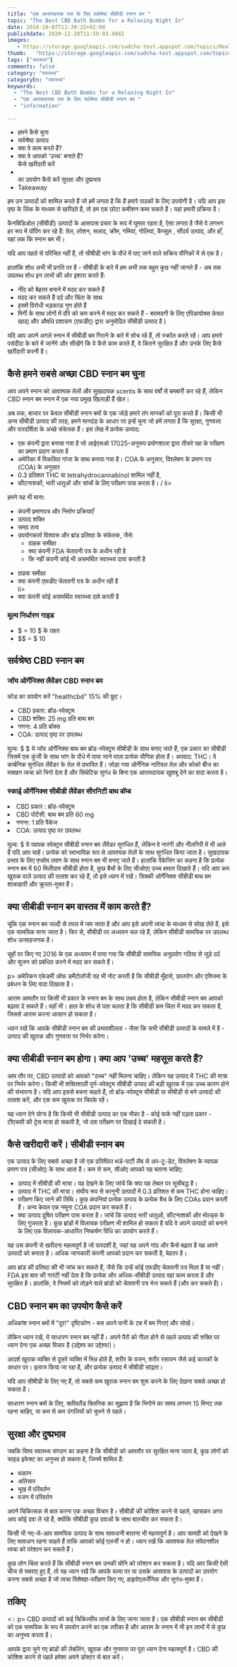 ```yaml
---
title: "एक आरामदायक रात के लिए सर्वश्रेष्ठ सीबीडी स्नान बम "
topic: "The Best CBD Bath Bombs for a Relaxing Night In"
date: 2018-10-07T11:39:22+02:00
publishdate: 2020-12-20T11:50:03.404Z
images: 
   - https://storage.googleapis.com/sudcha-test.appspot.com/topics/Health/default-selection/10.jpg
thumb:   "https://storage.googleapis.com/sudcha-test.appspot.com/topics/Health/default-selection/thumb/10.jpg"
tags: ["स्वास्थ्य"]
comments: false
category: "स्वास्थ्य"
categoryEn: "स्वास्थ्य"
keywords: 
  - "The Best CBD Bath Bombs for a Relaxing Night In"
  - "एक आरामदायक रात के लिए सर्वश्रेष्ठ सीबीडी स्नान बम "
  - "information"

---
```

<ul> <li> हमने कैसे चुना </li> <li> सर्वश्रेष्ठ उत्पाद </li> <li> क्या वे काम करते हैं? </li> <li> क्या वे आपको 'उच्च' बनाते हैं? </li> <li? > कैसे खरीदारी करें </li> <li> </li> का उपयोग कैसे करें </li> सुरक्षा और दुष्प्रभाव </li> <li> Takeaway </li> </ul> <p> हम उन उत्पादों को शामिल करते हैं जो हमें लगता है कि हैं हमारे पाठकों के लिए उपयोगी है। यदि आप इस पृष्ठ के लिंक के माध्यम से खरीदते हैं, तो हम एक छोटा कमीशन कमा सकते हैं। यहां हमारी प्रक्रिया है। </p> <p> कैनबिडिओल (सीबीडी) उत्पादों के आसपास प्रचार के रूप में घूमता रहता है, ऐसा लगता है जैसे वे लगभग हर रूप में पॉपिंग कर रहे हैं: तेल, लोशन, सलाद, क्रीम, गमियां, गोलियां, कैप्सूल , सौंदर्य उत्पाद, और हाँ, यहां तक ​​कि स्नान बम भी। </p> <p> यदि आप पहले से परिचित नहीं हैं, तो सीबीडी भांग के पौधे में पाए जाने वाले सक्रिय यौगिकों में से एक है। </p> <p> हालांकि शोध अभी भी प्रगति पर है - सीबीडी के बारे में हम अभी तक बहुत कुछ नहीं जानते हैं - अब तक उपलब्ध शोध इन लाभों की ओर इशारा करते हैं: </p> <ul> <li> नींद को बेहतर बनाने में मदद कर सकते हैं </li> <li> मदद कर सकते हैं दर्द और चिंता के साथ </li> <li> इसमें विरोधी भड़काऊ गुण होते हैं </li> <li> मिर्गी के साथ लोगों में दौरे को कम करने में मदद कर सकते हैं - बरामदगी के लिए एपिडायोक्स केवल खाद्य और औषधि प्रशासन (एफडीए) द्वारा अनुमोदित सीबीडी उत्पाद है ) </li> </ul> <p> यदि आप अपने अगले स्नान में सीबीडी बम गिराने के बारे में सोच रहे हैं, तो स्क्रॉल करते रहें। आप हमारे पसंदीदा के बारे में जानेंगे और सीखेंगे कि वे कैसे काम करते हैं, वे कितने सुरक्षित हैं और उनके लिए कैसे खरीदारी करनी है। </p> <h2> कैसे हमने सबसे अच्छा CBD स्नान बम चुना </h2> <p> आप अपने स्नान को आवश्यक तेलों और सुखदायक scents के साथ वर्षों से बमबारी कर रहे हैं, लेकिन CBD स्नान बम स्नान में एक नया प्रमुख खिलाड़ी हैं खेल। </p> <p> अब तक, बाजार पर केवल सीबीडी स्नान बमों के एक जोड़े हमारे तंग मानकों को पूरा करते हैं। किसी भी अन्य सीबीडी उत्पाद की तरह, हमने मानदंड के आधार पर इन्हें चुना जो हमें लगता है कि सुरक्षा, गुणवत्ता और पारदर्शिता के अच्छे संकेतक हैं। इस लेख में प्रत्येक उत्पाद: </p> <ul> <li> एक कंपनी द्वारा बनाया गया है जो आईएसओ 17025-अनुरूप प्रयोगशाला द्वारा तीसरे पक्ष के परीक्षण का प्रमाण प्रदान करता है </li> <li> अमेरिका में विकसित गांजा के साथ बनाया गया है। COA के अनुसार, विश्लेषण के प्रमाण पत्र (COA) के अनुसार </li> <li> 0.3 प्रतिशत THC या tetrahydrocannabinol शामिल नहीं है, </li> <li> कीटनाशकों, भारी धातुओं और सांचों के लिए परीक्षण पास करता है। / li> </ul> <p> हमने यह भी माना: </p> <ul> <li> कंपनी प्रमाणपत्र और निर्माण प्रक्रियाएँ </li> <li> उत्पाद शक्ति </li> <li> समग्र तत्व </li > <li> उपयोगकर्ता विश्वास और ब्रांड प्रतिष्ठा के संकेतक, जैसे: <ul> <li> ग्राहक समीक्षा </li> <li> क्या कंपनी FDA चेतावनी पत्र के अधीन रही है </li> <li> कि नहीं कंपनी कोई भी असमर्थित स्वास्थ्य दावा करती है </li> </ul> </li> </ul> <ul> <li> ग्राहक समीक्षा </li> <li> क्या कंपनी एफडीए चेतावनी पत्र के अधीन रही है </li> li> <li> क्या कंपनी कोई असमर्थित स्वास्थ्य दावे करती है </li> </ul> <h3> मूल्य निर्धारण गाइड </h3> <ul> <li> $ = 10 $ के तहत </li> <li> $$ = $ 10 </li> </ul> <h2> सर्वश्रेष्ठ CBD स्नान बम </h2> <h3> जॉय ऑर्गेनिक्स लैवेंडर CBD स्नान बम </h3> <p> कोड का उपयोग करें "healthcbd" 15% की छूट। </p> <ul> <li> CBD प्रकार: ब्रॉड-स्पेक्ट्रम </li> <li> CBD शक्ति: 25 mg प्रति बाथ बम </li> <li> गणना: 4 प्रति बॉक्स </li> <li> COA: उत्पाद पृष्ठ पर उपलब्ध </li> </ul> <p> मूल्य: $ $ ये जॉय ऑर्गेनिक्स बाथ बम ब्रॉड-स्पेक्ट्रम सीबीडी के साथ बनाए जाते हैं, एक प्रकार का सीबीडी जिसमें एक कुंजी के साथ भांग के पौधे में पाया जाने वाला प्रत्येक यौगिक होता है। अपवाद: THC। वे कार्बनिक सुगंधित लैवेंडर के तेल से प्रभावित हैं। जोड़ा गया ऑर्गेनिक नारियल तेल और कोको बीज का मक्खन त्वचा को भिगो देता है और सिंथेटिक सुगंध के बिना एक आरामदायक खुशबू देने का वादा करता है। </p> <h3> स्काई ऑर्गेनिक्स सीबीडी लैवेंडर सीरनिटी बाथ बॉम्ब </h3 <ul> <li> CBD प्रकार : ब्रॉड-स्पेक्ट्रम </li> <li> CBD पोटेंसी: बाथ बम प्रति 60 mg </li> <li> गणना: 1 प्रति पैकेज </li> <li> COA: उत्पाद पृष्ठ पर उपलब्ध </li> </उल> <p> मूल्य: $ ये व्यापक स्पेक्ट्रम सीबीडी स्नान बम लैवेंडर सुगंधित हैं, लेकिन वे नारंगी और नीलगिरी में भी आते हैं यदि आप चाहें। प्रत्येक को स्वाभाविक रूप से आवश्यक तेलों के साथ सुगंधित किया जाता है। सुखदायक प्रभाव के लिए एप्सोम लवण के साथ स्नान बम भी बनाए जाते हैं। हालांकि पैकेजिंग का कहना है कि प्रत्येक स्नान बम में 60 मिलीग्राम सीबीडी होता है, कुछ बैचों के लिए सीओएए उच्च क्षमता दिखाते हैं। यदि आप कम खुराक वाले उत्पाद की तलाश कर रहे हैं, तो इसे ध्यान में रखें। सिक्की ऑर्गेनिक्स सीबीडी बाथ बम शाकाहारी और क्रूरता-मुक्त हैं। </p> <h2> क्या सीबीडी स्नान बम वास्तव में काम करते हैं? </h2> <p> चूंकि एक स्नान बम जल्दी से तरल में जम जाता है और आप इसे अपनी त्वचा के माध्यम से सोख लेते हैं, इसे एक सामयिक माना जाता है। फिर से, सीबीडी पर अध्ययन चल रहे हैं, लेकिन सीबीडी सामयिक पर उपलब्ध शोध उत्साहजनक है। </p> <p> चूहों पर किए गए 2016 के एक अध्ययन में पाया गया कि सीबीडी सामयिक अनुप्रयोग गठिया से जुड़े दर्द और सूजन को प्रबंधित करने में मदद कर सकते हैं। </p> p> अमेरिकन एकेडमी ऑफ डर्मेटोलॉजी यह भी नोट करती है कि सीबीडी मुँहासे, छालरोग और एक्जिमा के प्रबंधन के लिए वादा दिखाता है। </p> <p> आराम आमतौर पर किसी भी प्रकार के स्नान बम के साथ लक्ष्य होता है, लेकिन सीबीडी स्नान बम आपको बढ़ावा दे सकते हैं। वहॉं भी। हाल के शोध से पता चलता है कि सीबीडी कम चिंता में मदद कर सकता है, जिससे आराम करना आसान हो सकता है। </p> <p> ध्यान रखें कि आपके सीबीडी स्नान बम की प्रभावशीलता - जैसा कि सभी सीबीडी उत्पादों के मामले में है - उत्पाद की खुराक और गुणवत्ता पर निर्भर करेगा। </p> <h2> क्या सीबीडी स्नान बम होगा। क्या आप 'उच्च' महसूस करते हैं? </H2> <p> आम तौर पर, CBD उत्पादों को आपको "उच्च" नहीं मिलना चाहिए। लेकिन यह उत्पाद में THC की मात्रा पर निर्भर करेगा। किसी भी शक्तिशाली पूर्ण-स्पेक्ट्रम सीबीडी उत्पाद की बड़ी खुराक में एक उच्च कारण होने की संभावना है। यदि आप इससे बचना चाहते हैं, तो ब्रॉड-स्पेक्ट्रम सीबीडी या सीबीडी से बने उत्पादों की तलाश करें, और एक कम खुराक पर चिपके रहें। </p> <p> यह ध्यान देने योग्य है कि किसी भी सीबीडी उत्पाद का एक मौका है - कोई फर्क नहीं पड़ता प्रकार - टीएचसी की ट्रेस मात्रा हो सकती है, जो दवा परीक्षण पर दिखाई दे सकती है। </p> <h2> कैसे खरीदारी करें। सीबीडी स्नान बम </h2> <p> एक उत्पाद के लिए सबसे अच्छा है जो एक प्रतिष्ठित थर्ड-पार्टी लैब से अप-टू-डेट, विश्लेषण के व्यापक प्रमाण पत्र (सीओए) के साथ आता है। कम से कम, सीओए आपको यह बताना चाहिए: </p> <ul> <li> उत्पाद में सीबीडी की मात्रा। यह देखने के लिए जांचें कि क्या यह लेबल पर सूचीबद्ध है। </li> <li> उत्पाद में THC की मात्रा। संघीय रूप से कानूनी उत्पादों में 0.3 प्रतिशत से कम THC होना चाहिए। </li> <li> परीक्षण किए जाने की तिथि। कुछ कंपनियां प्रत्येक उत्पाद के प्रत्येक बैच के लिए COAs प्रदान करती हैं। अन्य केवल एक नमूना COA प्रदान कर सकते हैं। </li> <li> क्या उत्पाद दूषित परीक्षण पास करता है। जांचें कि उत्पाद भारी धातुओं, कीटनाशकों और मोल्ड्स के लिए गुजरता है। कुछ ब्रांडों में विलायक परीक्षण भी शामिल हो सकता है यदि वे अपने उत्पादों को बनाने के लिए एक विलायक-आधारित निष्कर्षण विधि का उपयोग करते हैं। </li> </ul> <p> यह उस कंपनी से खरीदना महत्वपूर्ण है जो पारदर्शी है, जहां यह अपने गांठ और कैसे बढ़ता है यह अपने उत्पादों को बनाता है। अधिक जानकारी कंपनी आपको प्रदान कर सकती है, बेहतर है। </p> <p> आप ब्रांड की प्रतिष्ठा की भी जांच कर सकते हैं, जैसे कि उन्हें कोई एफडीए चेतावनी पत्र मिला है या नहीं। FDA इस बात की गारंटी नहीं देता है कि प्रत्येक और अधिक-सीबीडी उत्पाद वहां काम करता है और सुरक्षित है। हालांकि, वे नियमों को तोड़ने वाले ब्रांडों को चेतावनी पत्र भेज सकते हैं (और कर सकते हैं)। </p> <h2> CBD स्नान बम का उपयोग कैसे करें </h2> <p> अधिकांश स्नान बमों में "दूर!" दृष्टिकोण - बस अपने पानी के टब में बम गिराएं और सोखें। </p> <p> लेकिन ध्यान रखें, ये साधारण स्नान बम नहीं हैं। अपने पैरों को गीला होने से पहले उत्पाद की शक्ति पर ध्यान देना एक अच्छा विचार है (उद्देश्य का उद्देश्य!)। </P> <p> आदर्श खुराक व्यक्ति से दूसरे व्यक्ति में भिन्न होते हैं, शरीर के वजन, शरीर रसायन जैसे कई कारकों के आधार पर। इलाज किया जा रहा है, और प्रत्येक उत्पाद में सीबीडी सांद्रता। </p> <p> यदि आप सीबीडी के लिए नए हैं, तो सबसे कम खुराक स्नान बम शुरू करने के लिए देखना सबसे अच्छा हो सकता है। </p> <p> साधारण स्नान बमों के लिए, क्लीवलैंड क्लिनिक का सुझाव है कि भिगोने का समय लगभग 15 मिनट तक रहना चाहिए, या कम से कम उंगलियों को चुभने से पहले। </p> <h2> सुरक्षा और दुष्प्रभाव </h2> <p> जबकि विश्व स्वास्थ्य संगठन का कहना है कि सीबीडी को आमतौर पर सुरक्षित माना जाता है, कुछ लोगों को साइड इफेक्ट का अनुभव हो सकता है, जिनमें शामिल हैं: </p> <ul> <li > थकान </li> <li> अतिसार </li> <li> भूख में परिवर्तन </li> <li> वजन में परिवर्तन </li> </ul> <p> अपने चिकित्सक से बात करना एक अच्छा विचार है। सीबीडी की कोशिश करने से पहले, खासकर अगर आप कोई दवा ले रहे हैं, क्योंकि सीबीडी कुछ दवाओं के साथ बातचीत कर सकता है। </p> <p> किसी भी नए-से-आप सामयिक उत्पाद के साथ सावधानी बरतना भी महत्वपूर्ण है। आप सामग्री को देखने के लिए सावधान रहना चाहते हैं ताकि आपको कोई एलर्जी न हो। ध्यान रखें कि आवश्यक तेल संवेदनशील त्वचा को परेशान कर सकते हैं। </p> <p> कुछ लोग चिंता करते हैं कि सीबीडी स्नान बम उनकी योनि को परेशान कर सकता है। यदि आप किसी ऐसी चीज से घबराए हुए हैं, तो यह ध्यान रखें कि आपके वल्वा पर या उसके आसपास के उत्पादों का उपयोग करना सबसे अच्छा है जो त्वचा विशेषज्ञ-परीक्षण किए गए, हाइपोएलर्जेनिक और सुगंध-मुक्त हैं। </p> <h2> तकिए </h2> <। p> CBD उत्पादों को कई चिकित्सीय लाभों के लिए जाना जाता है। एक सीबीडी स्नान बम सीबीडी को एक सामयिक के रूप में उपयोग करने का एक तरीका है और आराम के स्नान में भी इन लाभों में से कुछ का अनुभव करता है। </p> <p> आपके द्वारा चुने गए ब्रांडों की लेबलिंग, खुराक और गुणवत्ता पर पूरा ध्यान देना महत्वपूर्ण है। CBD की कोशिश करने से पहले हमेशा अपने डॉक्टर से बात करें। </p> 